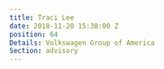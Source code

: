 ```yaml
---
title: Traci Lee
date: 2018-11-20 15:38:00 Z
position: 64
Details: Volkswagen Group of America
Section: advisory
---
```


